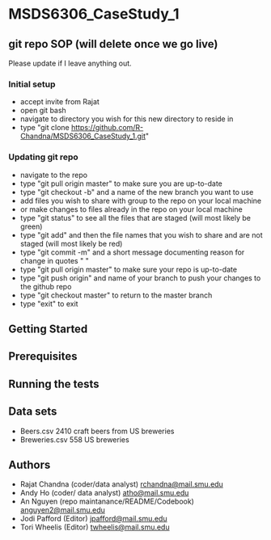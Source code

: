 # MSDS6306_CaseStudy_1

## git repo SOP (will delete once we go live)
Please update if I leave anything out.

### Initial setup
* accept invite from Rajat
* open git bash
* navigate to directory you wish for this new directory to reside in
* type "git clone https://github.com/R-Chandna/MSDS6306_CaseStudy_1.git"

### Updating git repo
* navigate to the repo
* type "git pull origin master" to make sure you are up-to-date
* type "git checkout -b" and a name of the new branch you want to use
* add files you wish to share with group to the repo on your local machine
* or make changes to files already in the repo on your local machine
* type "git status" to see all the files that are staged (will most likely be green)
* type "git add" and then the file names that you wish to share and are not staged (will most likely be red)
* type "git commit -m" and a short message documenting reason for change in quotes " "
* type "git pull origin master" to make sure your repo is up-to-date
* type "git push origin" and name of your branch to push your changes to the github repo
* type "git checkout master" to return to the master branch
* type "exit" to exit

## Getting Started


## Prerequisites


## Running the tests


## Data sets
* Beers.csv 2410 craft beers from US breweries
* Breweries.csv 558 US breweries

## Authors
* Rajat Chandna (coder/data analyst)
  rchandna@mail.smu.edu
* Andy Ho (coder/ data analyst)
  atho@mail.smu.edu
* An Nguyen (repo maintanance/README/Codebook)
  anguyen2@mail.smu.edu
* Jodi Pafford (Editor)
  jpafford@mail.smu.edu
* Tori Wheelis (Editor)
  twheelis@mail.smu.edu

